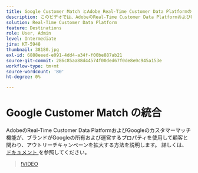 ```yaml
---
title: Google Customer Match とAdobe Real-Time Customer Data Platformの統合
description: このビデオでは、AdobeのReal-Time Customer Data PlatformおよびGoogleのカスタマーマッチ機能が、企業がGoogleの所有および運営プロパティを使用して顧客と関わり、アウトリーチキャンペーンを拡大するのに役立つ仕組みを示します。
solution: Real-Time Customer Data Platform
feature: Destinations
role: User, Admin
level: Intermediate
jira: KT-5948
thumbnail: 38180.jpg
exl-id: 6888eeed-e091-4dd4-a34f-f00be887ab21
source-git-commit: 286c85aa88d44574f00ded67f0de8e0c945a153e
workflow-type: tm+mt
source-wordcount: '80'
ht-degree: 0%

---
```


# Google Customer Match の統合

AdobeのReal-Time Customer Data PlatformおよびGoogleのカスタマーマッチ機能が、ブランドがGoogleの所有および運営するプロパティを使用して顧客と関わり、アウトリーチキャンペーンを拡大する方法を説明します。 詳しくは、[ ドキュメント ](https://experienceleague.adobe.com/docs/experience-platform/destinations/catalog/advertising/google-customer-match.html?lang=ja) を参照してください。

>[!VIDEO](https://video.tv.adobe.com/v/326487?learn=on&enablevpops&captions=jpn)
